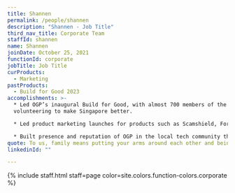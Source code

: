 ```yaml
---
title: Shannen
permalink: /people/shannen
description: "Shannen - Job Title"
third_nav_title: Corporate Team
staffId: shannen
name: Shannen
joinDate: October 25, 2021
functionId: corporate
jobTitle: Job Title
curProducts:
  - Marketing
pastProducts:
  - Build for Good 2023
accomplishments: >-
  * Led OGP’s inaugural Build for Good, with almost 700 members of the public
  volunteering to make Singapore better.

  * Led product marketing launches for products such as Scamshield, For.sg, OGP healthcare product suite.

  * Built presence and reputation of OGP in the local tech community through outreach events and collaborations, leading to OGP exceeding our hiring goals.
quote: To us, family means putting your arms around each other and being there.
linkedinId: ""

---
```


{% include staff.html staff=page color=site.colors.function-colors.corporate %}
